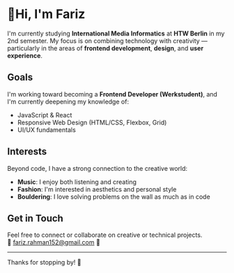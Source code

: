 # 👋Hi, I'm Fariz

I'm currently studying **International Media Informatics** at **HTW Berlin** in my 2nd semester. My focus is on combining technology with creativity — particularly in the areas of **frontend development**, **design**, and **user experience**.

##  Goals

I'm working toward becoming a **Frontend Developer (Werkstudent)**, and I'm currently deepening my knowledge of:

- JavaScript & React
- Responsive Web Design (HTML/CSS, Flexbox, Grid)
- UI/UX fundamentals

##  Interests

Beyond code, I have a strong connection to the creative world:

-  **Music**: I enjoy both listening and creating
-  **Fashion**: I'm interested in aesthetics and personal style
-  **Bouldering**: I love solving problems on the wall as much as in code


##  Get in Touch

Feel free to connect or collaborate on creative or technical projects.  
📩 fariz.rahman152@gmail.com
🔗 

---

Thanks for stopping by! 🚀
